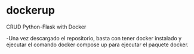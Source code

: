 # dockerup
CRUD Python-Flask with Docker

-Una vez descargado el repositorio, basta con tener docker instalado y ejecutar el comando docker compose up para ejecutar el paquete docker.
